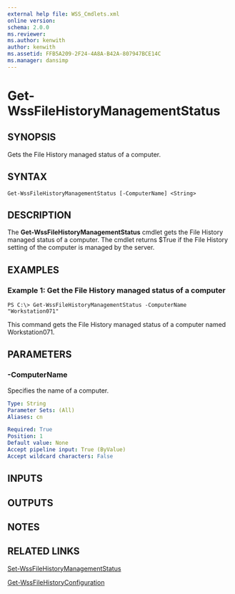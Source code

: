 ```yaml
---
external help file: WSS_Cmdlets.xml
online version: 
schema: 2.0.0
ms.reviewer:
ms.author: kenwith
author: kenwith
ms.assetid: FFB5A209-2F24-4A8A-B42A-807947BCE14C
ms.manager: dansimp
---
```


# Get-WssFileHistoryManagementStatus

## SYNOPSIS
Gets the File History managed status of a computer.

## SYNTAX

```
Get-WssFileHistoryManagementStatus [-ComputerName] <String>
```

## DESCRIPTION
The **Get-WssFileHistoryManagementStatus** cmdlet gets the File History managed status of a computer.
The cmdlet returns $True if the File History setting of the computer is managed by the server.

## EXAMPLES

### Example 1: Get the File History managed status of a computer
```
PS C:\> Get-WssFileHistoryManagementStatus -ComputerName "Workstation071"
```

This command gets the File History managed status of a computer named Workstation071.

## PARAMETERS

### -ComputerName
Specifies the name of a computer.

```yaml
Type: String
Parameter Sets: (All)
Aliases: cn

Required: True
Position: 1
Default value: None
Accept pipeline input: True (ByValue)
Accept wildcard characters: False
```

## INPUTS

## OUTPUTS

## NOTES

## RELATED LINKS

[Set-WssFileHistoryManagementStatus](./Set-WssFileHistoryManagementStatus.md)

[Get-WssFileHistoryConfiguration](./Get-WssFileHistoryConfiguration.md)

